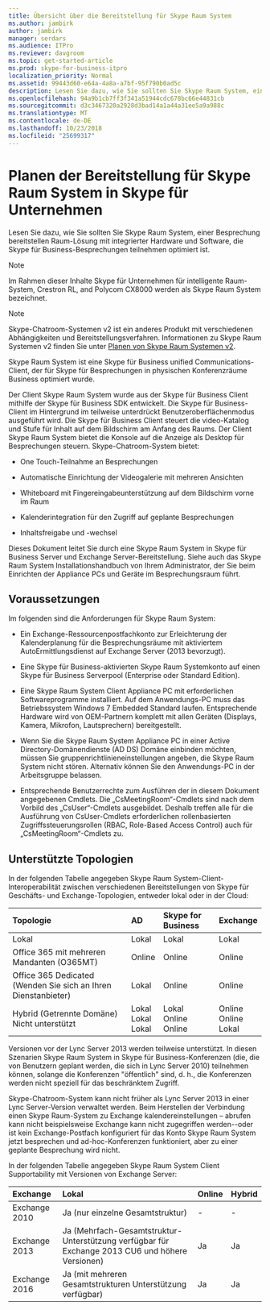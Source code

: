 ```yaml
---
title: Übersicht über die Bereitstellung für Skype Raum System
ms.author: jambirk
author: jambirk
manager: serdars
ms.audience: ITPro
ms.reviewer: davgroom
ms.topic: get-started-article
ms.prod: skype-for-business-itpro
localization_priority: Normal
ms.assetid: 99443d60-e64a-4a8a-a7bf-95f790b0ad5c
description: Lesen Sie dazu, wie Sie sollten Sie Skype Raum System, einer Besprechung bereitstellen Raum-Lösung mit integrierter Hardware und Software, die Skype für Business-Besprechungen teilnehmen optimiert ist.
ms.openlocfilehash: 94a9b1cb7ff3f341a51944cdc678bc66e44831cb
ms.sourcegitcommit: d3c3467320a2928d3bad14a1a44a31ee5a9a988c
ms.translationtype: MT
ms.contentlocale: de-DE
ms.lasthandoff: 10/23/2018
ms.locfileid: "25699317"
---
```

# <a name="deployment-planning-for-skype-room-system-in-skype-for-business"></a>Planen der Bereitstellung für Skype Raum System in Skype für Unternehmen
 
Lesen Sie dazu, wie Sie sollten Sie Skype Raum System, einer Besprechung bereitstellen Raum-Lösung mit integrierter Hardware und Software, die Skype für Business-Besprechungen teilnehmen optimiert ist.
  
> [!NOTE]
> Im Rahmen dieser Inhalte Skype für Unternehmen für intelligente Raum-System, Crestron RL, and Polycom CX8000 werden als Skype Raum System bezeichnet. 

> [!NOTE]
> Skype-Chatroom-Systemen v2 ist ein anderes Produkt mit verschiedenen Abhängigkeiten und Bereitstellungsverfahren. Informationen zu Skype Raum Systemen v2 finden Sie unter [Planen von Skype Raum Systemen v2](../../plan-your-deployment/clients-and-devices/skype-room-systems-v2-0.md).
  
 Skype Raum System ist eine Skype für Business unified Communications-Client, der für Skype für Besprechungen in physischen Konferenzräume Business optimiert wurde.
  
Der Client Skype Raum System wurde aus der Skype für Business Client mithilfe der Skype für Business SDK entwickelt. Die Skype für Business-Client im Hintergrund im teilweise unterdrückt Benutzeroberflächenmodus ausgeführt wird. Die Skype für Business Client steuert die video-Katalog und Stufe für Inhalt auf dem Bildschirm am Anfang des Raums. Der Client Skype Raum System bietet die Konsole auf die Anzeige als Desktop für Besprechungen steuern. Skype-Chatroom-System bietet: 
  
- One Touch-Teilnahme an Besprechungen
    
- Automatische Einrichtung der Videogalerie mit mehreren Ansichten 
    
- Whiteboard mit Fingereingabeunterstützung auf dem Bildschirm vorne im Raum 
    
- Kalenderintegration für den Zugriff auf geplante Besprechungen
    
- Inhaltsfreigabe und -wechsel 
    
Dieses Dokument leitet Sie durch eine Skype Raum System in Skype für Business Server und Exchange Server-Bereitstellung. Siehe auch das Skype Raum System Installationshandbuch von Ihrem Administrator, der Sie beim Einrichten der Appliance PCs und Geräte im Besprechungsraum führt. 
  
## <a name="prerequisites"></a>Voraussetzungen

Im folgenden sind die Anforderungen für Skype Raum System: 
  
- Ein Exchange-Ressourcenpostfachkonto zur Erleichterung der Kalenderplanung für die Besprechungsräume mit aktiviertem AutoErmittlungsdienst auf Exchange Server (2013 bevorzugt).
    
- Eine Skype für Business-aktivierten Skype Raum Systemkonto auf einen Skype für Business Serverpool (Enterprise oder Standard Edition).
    
- Eine Skype Raum System Client Appliance PC mit erforderlichen Softwareprogramme installiert. Auf dem Anwendungs-PC muss das Betriebssystem Windows 7 Embedded Standard laufen. Entsprechende Hardware wird von OEM-Partnern komplett mit allen Geräten (Displays, Kamera, Mikrofon, Lautsprechern) bereitgestellt.
    
- Wenn Sie die Skype Raum System Appliance PC in einer Active Directory-Domänendienste (AD DS) Domäne einbinden möchten, müssen Sie gruppenrichtlinieneinstellungen angeben, die Skype Raum System nicht stören. Alternativ können Sie den Anwendungs-PC in der Arbeitsgruppe belassen. 
    
- Entsprechende Benutzerrechte zum Ausführen der in diesem Dokument angegebenen Cmdlets. Die „CsMeetingRoom“-Cmdlets sind nach dem Vorbild des „CsUser“-Cmdlets ausgebildet. Deshalb treffen alle für die Ausführung von CsUser-Cmdlets erforderlichen rollenbasierten Zugriffssteuerungsrollen (RBAC, Role-Based Access Control) auch für „CsMeetingRoom“-Cmdlets zu. 
    
## <a name="supported-topologies"></a>Unterstützte Topologien

In der folgenden Tabelle angegeben Skype Raum System-Client-Interoperabilität zwischen verschiedenen Bereitstellungen von Skype für Geschäfts- und Exchange-Topologien, entweder lokal oder in der Cloud: 
  

|**Topologie**|**AD**|**Skype for Business**|**Exchange**|
|:-----|:-----|:-----|:-----|
|Lokal  <br/> |Lokal  <br/> |Lokal  <br/> |Lokal  <br/> |
|Office 365 mit mehreren Mandanten (O365MT)  <br/> |Online  <br/> |Online  <br/> |Online  <br/> |
|Office 365 Dedicated  <br/> (Wenden Sie sich an Ihren Dienstanbieter)  <br/> |Lokal  <br/> |Online  <br/> |Online  <br/> |
|Hybrid (Getrennte Domäne)  <br/> Nicht unterstützt  <br/> |Lokal  <br/> Lokal  <br/> Lokal  <br/> |Lokal  <br/> Online  <br/> Online  <br/> |Online  <br/> Online  <br/> Lokal  <br/> |
   
Versionen vor der Lync Server 2013 werden teilweise unterstützt. In diesen Szenarien Skype Raum System in Skype für Business-Konferenzen (die, die von Benutzern geplant werden, die sich in Lync Server 2010) teilnehmen können, solange die Konferenzen "öffentlich" sind, d. h., die Konferenzen werden nicht speziell für das beschränktem Zugriff. 
  
Skype-Chatroom-System kann nicht früher als Lync Server 2013 in einer Lync Server-Version verwaltet werden. Beim Herstellen der Verbindung einen Skype Raum-System zu Exchange kalendereinstellungen – abrufen kann nicht beispielsweise Exchange kann nicht zugegriffen werden--oder ist kein Exchange-Postfach konfiguriert für das Konto Skype Raum System jetzt besprechen und ad-hoc-Konferenzen funktioniert, aber zu einer geplante Besprechung wird nicht. 
  
In der folgenden Tabelle angegeben Skype Raum System Client Supportability mit Versionen von Exchange Server: 
  

|**Exchange**|**Lokal**|**Online**|**Hybrid**|
|:-----|:-----|:-----|:-----|
|Exchange 2010  <br/> |Ja (nur einzelne Gesamtstruktur)  <br/> |-  <br/> |-  <br/> |
|Exchange 2013  <br/> |Ja (Mehrfach-Gesamtstruktur-Unterstützung verfügbar für Exchange 2013 CU6 und höhere Versionen)  <br/> |Ja  <br/> |Ja  <br/> |
|Exchange 2016  <br/> |Ja (mit mehreren Gesamtstrukturen Unterstützung verfügbar)  <br/> |Ja  <br/> |Ja  <br/> |
   

